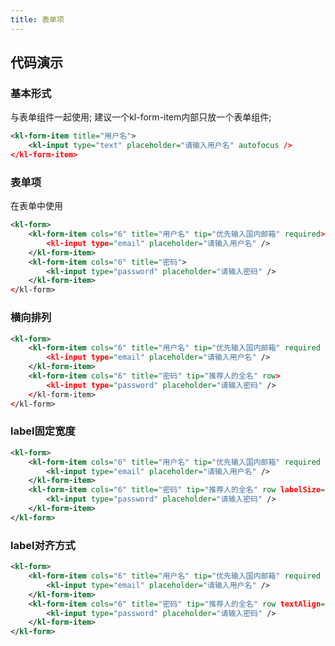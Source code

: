 ```yaml
---
title: 表单项
---
```


## 代码演示

### 基本形式

与表单组件一起使用; 建议一个kl-form-item内部只放一个表单组件;

<!-- demo_start -->
<div class="m-example"></div>

```xml
<kl-form-item title="用户名">
    <kl-input type="text" placeholder="请输入用户名" autofocus />
</kl-form-item>
```
<!-- demo_end -->

### 表单项

在表单中使用

<!-- demo_start -->
<div class="m-example"></div>

```xml
<kl-form>
    <kl-form-item cols="6" title="用户名" tip="优先输入国内邮箱" required>
        <kl-input type="email" placeholder="请输入用户名" />
    </kl-form-item>
    <kl-form-item cols="6" title="密码">
        <kl-input type="password" placeholder="请输入密码" />
    </kl-form-item>
</kl-form>
```
<!-- demo_end -->

### 横向排列

<!-- demo_start -->
<div class="m-example"></div>

```xml
<kl-form>
    <kl-form-item cols="6" title="用户名" tip="优先输入国内邮箱" required row>
        <kl-input type="email" placeholder="请输入用户名" />
    </kl-form-item>
    <kl-form-item cols="6" title="密码" tip="推荐人的全名" row>
        <kl-input type="password" placeholder="请输入密码" />
    </kl-form-item>
</kl-form>
```
<!-- demo_end -->

### label固定宽度

<!-- demo_start -->
<div class="m-example"></div>

```xml
<kl-form>
    <kl-form-item cols="6" title="用户名" tip="优先输入国内邮箱" required row labelSize="80px">
        <kl-input type="email" placeholder="请输入用户名" />
    </kl-form-item>
    <kl-form-item cols="6" title="密码" tip="推荐人的全名" row labelSize="80px">
        <kl-input type="password" placeholder="请输入密码" />
    </kl-form-item>
</kl-form>
```
<!-- demo_end -->

### label对齐方式

<!-- demo_start -->
<div class="m-example"></div>

```xml
<kl-form>
    <kl-form-item cols="6" title="用户名" tip="优先输入国内邮箱" required row textAlign="left">
        <kl-input type="email" placeholder="请输入用户名" />
    </kl-form-item>
    <kl-form-item cols="6" title="密码" tip="推荐人的全名" row textAlign="left">
        <kl-input type="password" placeholder="请输入密码" />
    </kl-form-item>
</kl-form>
```
<!-- demo_end -->